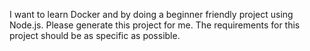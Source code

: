 I want to learn Docker and by doing a beginner friendly project using Node.js.  Please generate this project for me.  The requirements for this project should be as specific as possible.